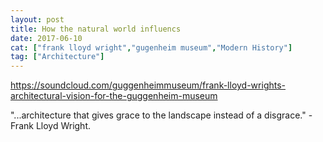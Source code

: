 ```yaml
---
layout: post
title: How the natural world influencs
date: 2017-06-10
cat: ["frank lloyd wright","gugenheim museum","Modern History"]
tag: ["Architecture"]
---
```


https://soundcloud.com/guggenheimmuseum/frank-lloyd-wrights-architectural-vision-for-the-guggenheim-museum

"...architecture that gives grace to the landscape instead of a disgrace." - Frank Lloyd Wright.